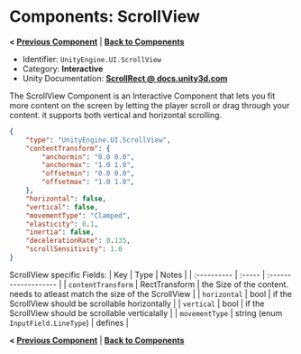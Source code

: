 # Components: ScrollView
**< [Previous Component](/docs/components/UnityEngine.UI.Outline.md)** | **[Back to Components](/docs/components/README.md)**

- Identifier: `UnityEngine.UI.ScrollView`
- Category: **Interactive**
- Unity Documentation: **[ScrollRect @ docs.unity3d.com](https://docs.unity3d.com/Packages/com.unity.ugui@1.0/manual/script-ScrollRect.html)**

The ScrollView Component is an Interactive Component that lets you fit more content on the screen by letting the player scroll or drag through your content. it supports both vertical and horizontal scrolling.
```json
{
	"type": "UnityEngine.UI.ScrollView",
	"contentTransform": {
		"anchormin": "0.0 0.0",
		"anchormax": "1.0 1.0",
		"offsetmin": "0.0 0.0",
		"offsetmax": "1.0 1.0",
	},
	"horizontal": false,
	"vertical": false,
	"movementType": "Clamped",
	"elasticity": 0.1,
	"inertia": false,
	"decelerationRate": 0.135,
	"scrollSensitivity": 1.0
}
```

ScrollView specific Fields:
| Key         | Type   | Notes                |
| :---------- | :----- | :------------------- |
| `contentTransform`     | RectTransform | the Size of the content. needs to atleast match the size of the ScrollView  |
| `horizontal`  | bool | if the ScrollView should be scrollable horizontally |
| `vertical`  | bool | if the ScrollView should be scrollable verticalally |
| `movementType` | string (enum `InputField.LineType`) | defines  |

**< [Previous Component](/docs/components/UnityEngine.UI.Outline.md)** | **[Back to Components](/docs/components/README.md)**
<!--stackedit_data:
eyJoaXN0b3J5IjpbMTUxNjA2NjcyMiwyMTQ0MTM3MTM0LC0xNj
MzMzcyOTI0LC0xNjMxMDA3OTk5XX0=
-->